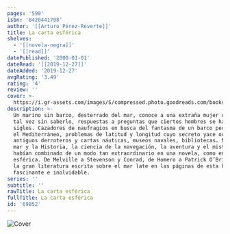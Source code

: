 ```yaml
---
pages: '590'
isbn: '8420441708'
author: '[[Arturo Pérez-Reverte]]'
title: La carta esférica
shelves:
  - '[[novela-negra]]'
  - '[[read]]'
datePublished: '2000-01-01'
dateRead: '[[2019-12-27]]'
dateAdded: '2019-12-27'
avgRating: '3.49'
rating: '4'
review: ''
cover: >-
  https://i.gr-assets.com/images/S/compressed.photo.goodreads.com/books/1170713328l/69852.jpg
description: >-
  Un marino sin barco, desterrado del mar, conoce a una extraña mujer que posee,
  tal vez sin saberlo, respuestas a preguntas que ciertos hombres se hacen desde
  siglos. Cazadores de naufragios en busca del fantasma de un barco perdido en
  el Mediterráneo, problemas de latitud y longitud cuyo secreto yace oculto en
  antiguos derroteros y cartas náuticas, museos navales, bibliotecas… Nunca el
  mar y la Historia, la ciencia de la navegación, la aventura y el misterio se
  habían combinado de un modo tan extraordinario en una novela, como en La carta
  esférica. De Melville a Stevenson y Conrad, de Homero a Patrick O’Brian, toda
  la gran literatura escrita sobre el mar late en las páginas de esta historia
  fascinante e inolvidable.
series: ''
subtitle: ''
rawTitle: La carta esférica
fullTitle: La carta esférica
id: '69852'
---
```

![Cover](https:&#x2F;&#x2F;i.gr-assets.com&#x2F;images&#x2F;S&#x2F;compressed.photo.goodreads.com&#x2F;books&#x2F;1170713328l&#x2F;69852.jpg)
